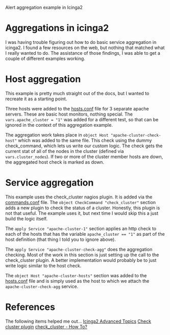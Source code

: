 Alert aggregation example in Icinga2

# Aggregations in icinga2

I was having trouble figuring out how to do basic service aggregation in icinga2. I found a few resources on the web, but nothing that matched what I really wanted to do. The assistance of those findings, I was able to get a couple of different examples working.

# Host aggregation

This example is pretty much straight out of the docs, but I wanted to recreate it as a starting point.

Three hosts were added to the [hosts.conf](hosts.conf) file for 3 separate apache servers. These are basic host monitors, nothing special. The `vars.apache_cluster = "1"` was added for a different test, so that can be ignored in the context of this aggregation example.

The aggregation work takes place in `object Host "apache-cluster-check-host"` which was added to the same file. This check using the dummy check_command, which lets us write our custom logic. The check gets the current stat of all of the nodes in the cluster (defined via `vars.cluster_nodes`). If two or more of the cluster member hosts are down, the aggregated host check is marked as down.

# Service aggregation

This example uses the check_cluster nagios plugin. It is added via the [commands.conf](commands.conf) file.
The `object CheckCommand "check_cluster"` section adds a new plugin to check the status of a cluster. Honestly, this plugin is not that useful. The example uses it, but next time I would skip this a just build the logic itself.

The `apply Service "apache-cluster-1"` section applies an http check to each of the hosts that has the variable `apache_cluster == "1"` as part of the host definition (that thing I told you to ignore above).

The `apply Service "apache-cluster-check-agg"` does the aggregation checking. Most of the work in this section is just setting up the call to the check_cluster plugin. A better implementation would probably be to just write logic similar to the host check.

The `object Host "apache-cluster-hosts"` section was added to the [hosts.conf](hosts.conf) file and is simply used as the host to which we attach the `apache-cluster-check-agg` service.


# References
The following items helped me out...
[Icinga2 Advanced Topics](https://icinga.com/docs/icinga2/latest/doc/08-advanced-topics/)
[Check cluster plugin](https://www.monitoring-plugins.org/doc/man/check_cluster.html)
[check_cluster - How To?](https://github.com/monitoring-plugins/monitoring-plugins/issues/1453)
